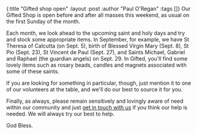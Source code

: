{:title "Gifted shop open"
 :layout :post
 :author "Paul O'Regan"
 :tags []}
Our Gifted Shop is open before and after all masses this weekend, as usual on the first Sunday of the month.

Each month, we look ahead to the upcoming saint and holy days and try and stock some appropriate items. In September, for example, we have St Theresa of Calcutta (on Sept. 5), birth of Blessed Virgin Mary (Sept. 8), St Pio (Sept. 23), St Vincent de Paul (Sept. 27), and Saints Michael, Gabriel and Raphael (the guardian angels) on Sept. 29. In Gifted, you'll find some lovely items such as rosary beads, candles and magnets associated with some of these saints.

If you are looking for something in particular, though, just mention it to one of our volunteers at the table, and we'll do our best to source it for you.

Finally, as always, please remain sensitively and lovingly aware of need within our community and just [get in touch with us](../../pages-output/contact/) if you think our help is needed. We will always try our best to help.

God Bless.
